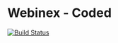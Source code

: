 # Webinex - Coded

[![Build Status](https://dev.azure.com/siarheiskalaban/webinex/_apis/build/status/%5BWebinex%20-%20Coded%5D%20-%20CI?branchName=master)](https://dev.azure.com/siarheiskalaban/webinex/_build/latest?definitionId=23&branchName=master)
